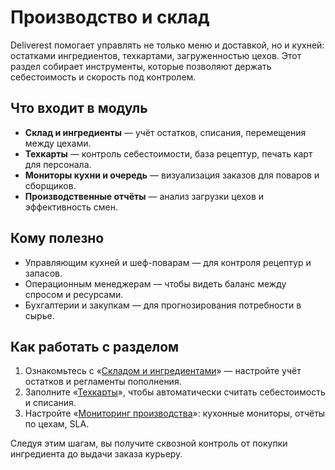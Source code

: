 # Производство и склад

Deliverest помогает управлять не только меню и доставкой, но и кухней: остатками ингредиентов, техкартами, загруженностью цехов. Этот раздел собирает инструменты, которые позволяют держать себестоимость и скорость под контролем.

## Что входит в модуль

- **Склад и ингредиенты** — учёт остатков, списания, перемещения между цехами.
- **Техкарты** — контроль себестоимости, база рецептур, печать карт для персонала.
- **Мониторы кухни и очередь** — визуализация заказов для поваров и сборщиков.
- **Производственные отчёты** — анализ загрузки цехов и эффективность смен.

## Кому полезно

- Управляющим кухней и шеф-поварам — для контроля рецептур и запасов.
- Операционным менеджерам — чтобы видеть баланс между спросом и ресурсами.
- Бухгалтерии и закупкам — для прогнозирования потребности в сырье.

## Как работать с разделом

1. Ознакомьтесь с «[Складом и ингредиентами](inventory.md)» — настройте учёт остатков и регламенты пополнения.
2. Заполните «[Техкарты](techcards.md)», чтобы автоматически считать себестоимость и списания.
3. Настройте «[Мониторинг производства](monitoring.md)»: кухонные мониторы, отчёты по цехам, SLA.

Следуя этим шагам, вы получите сквозной контроль от покупки ингредиента до выдачи заказа курьеру.
